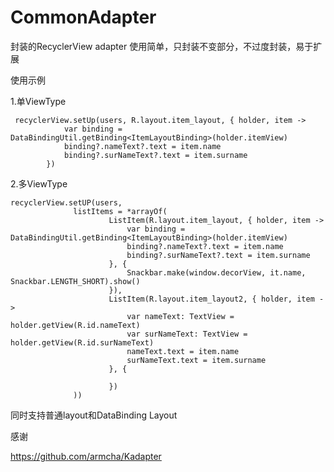 # CommonAdapter
封装的RecyclerView adapter
使用简单，只封装不变部分，不过度封装，易于扩展

使用示例

1.单ViewType
```
 recyclerView.setUp(users, R.layout.item_layout, { holder, item ->
            var binding = DataBindingUtil.getBinding<ItemLayoutBinding>(holder.itemView)
            binding?.nameText?.text = item.name
            binding?.surNameText?.text = item.surname
        })
  ```
  
  2.多ViewType
  ```
  recyclerView.setUP(users,
                listItems = *arrayOf(
                        ListItem(R.layout.item_layout, { holder, item ->
                            var binding = DataBindingUtil.getBinding<ItemLayoutBinding>(holder.itemView)
                            binding?.nameText?.text = item.name
                            binding?.surNameText?.text = item.surname
                        }, {
                            Snackbar.make(window.decorView, it.name, Snackbar.LENGTH_SHORT).show()
                        }),
                        ListItem(R.layout.item_layout2, { holder, item ->
                            var nameText: TextView = holder.getView(R.id.nameText)
                            var surNameText: TextView = holder.getView(R.id.surNameText)
                            nameText.text = item.name
                            surNameText.text = item.surname
                        }, {

                        })
                ))
   ```             
                
   同时支持普通layout和DataBinding Layout


感谢

https://github.com/armcha/Kadapter
